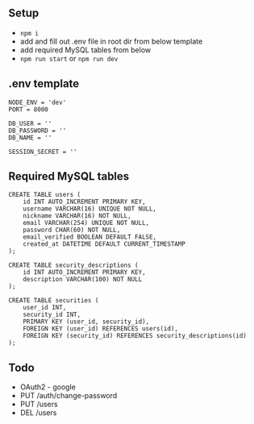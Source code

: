 ## Setup
* ```npm i```
* add and fill out .env file in root dir from below template
* add required MySQL tables from below
* ```npm run start``` or ```npm run dev```

## .env template
```
NODE_ENV = 'dev'
PORT = 8000

DB_USER = ''
DB_PASSWORD = ''
DB_NAME = ''

SESSION_SECRET = ''
```

## Required MySQL tables
```
CREATE TABLE users (
	id INT AUTO_INCREMENT PRIMARY KEY,
    username VARCHAR(16) UNIQUE NOT NULL,
    nickname VARCHAR(16) NOT NULL,
    email VARCHAR(254) UNIQUE NOT NULL,
    password CHAR(60) NOT NULL,
    email_verified BOOLEAN DEFAULT FALSE,
    created_at DATETIME DEFAULT CURRENT_TIMESTAMP
);

CREATE TABLE security_descriptions (
    id INT AUTO_INCREMENT PRIMARY KEY,
    description VARCHAR(100) NOT NULL
);

CREATE TABLE securities (
    user_id INT,
    security_id INT,
    PRIMARY KEY (user_id, security_id),
	FOREIGN KEY (user_id) REFERENCES users(id),
    FOREIGN KEY (security_id) REFERENCES security_descriptions(id)
);
```

## Todo
* OAuth2 - google
* PUT   /auth/change-password
* PUT   /users
* DEL   /users
